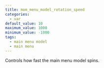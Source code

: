 ```yaml
---
title: mom_menu_model_rotation_speed
categories:
  - var
default_value: 10
maximum_value: 1000
minimum_value: -1000
tags:
  - main menu model
  - main menu
---
```


Controls how fast the main menu model spins.
